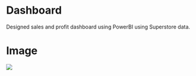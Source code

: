 
# Dashboard
Designed sales and profit dashboard using PowerBI using Superstore data.

# Image
<img src = "https://user-images.githubusercontent.com/95271399/181805540-7594b0b6-206a-4acf-86d0-4cf2544a2ad4.PNG">






